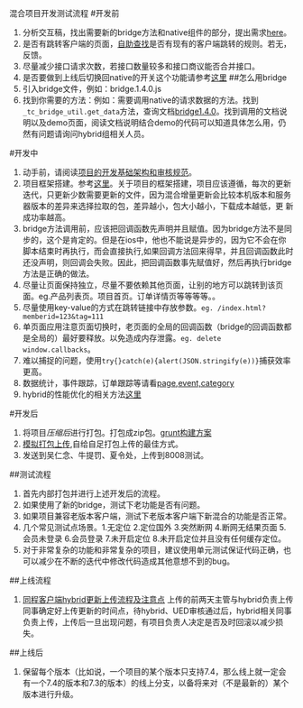 混合项目开发测试流程
#开发前
1. 分析交互稿，找出需要新的bridge方法和native组件的部分，提出需求[here](http://172.16.2.38/hybrid/?p=682)。
2. 是否有跳转客户端的页面，[自助查找](http://172.16.2.38/hybrid/?p=707)是否有现有的客户端跳转的规则。若无，反馈。
3. 尽量减少接口请求次数，若接口数量较多和接口商议能否合并接口。
4. 是否要做到上线后切换回native的开关这个功能请参考[这里](http://172.16.2.38/hybrid/?p=516)
##怎么用bridge
1. 引入bridge文件，例如：bridge.1.4.0.js
2. 找到你需要的方法：例如：需要调用native的请求数据的方法。找到`_tc_bridge_util.get_data`方法，查询文档[bridge1.4.0](http://61.155.197.220:5013/h5/doc/140/classes/window._tc_bridge_util.html#method_get_data)。找到调用的文档说明以及demo页面，阅读文档说明结合demo的代码可以知道具体怎么用，仍然有问题请询问hybrid组相关人员。


#开发中
1. 动手前，请阅读[项目的开发基础架构和审核规范](http://172.16.2.38/hybrid/?p=205)。
1. 项目框架搭建。参考[这里](http://172.16.2.38/hybrid/?p=902)。关于项目的框架搭建，项目应该遵循，每次的更新迭代，只更新少数需要更新的文件，因为混合增量更新会比较本机版本和服务器版本的差异来选择拉取的包，差异越小，包大小越小，下载成本越低，更
新成功率越高。
1. bridge方法调用前，应该把回调函数先声明并且赋值。因为bridge方法不是同步的，这个是肯定的。但是在ios中，他也不能说是异步的，因为它不会在你脚本结束时再执行，而会直接执行,如果回调方法回来得早，并且回调函数此时还没声明，则回调会失败。因此，把回调函数事先赋值好，然后再执行bridge方法是正确的做法。
1. 尽量让页面保持独立，尽量不要依赖其他页面，让别的地方可以跳转到该页面。eg.产品列表页。项目首页。订单详情页等等等等。。
2. 尽量使用key-value的方式在跳转链接中存放参数。`eg. /index.html?memberid=123&tag=111`
3. 单页面应用注意页面切换时，老页面的全局的回调函数（bridge的回调函数都是全局的）最好要释放。以免造成内存泄露。`eg. delete window.callbacks`。
4. 难以捕捉的问题，使用`try{}catch(e){alert(JSON.stringify(e))}`捕获效率更高。
5. 数据统计，事件跟踪，订单跟踪等请看[page,event,category](http://172.16.2.38/hybrid/?p=851)
6. hybrid的性能优化的相关方法[这里](http://172.16.2.38/hybrid/?p=65)

#开发后
1. 将项目*压缩后*进行打包。打包成zip包。[grunt构建方案](http://172.16.2.38/hybrid/?p=838)
2. [模拟打包上传](http://172.16.2.38/hybrid/?p=722),自给自足打包上传的最佳方式。
3. 发送到吴仁念、牛提罚、夏令处，上传到8008测试。

##测试流程
1. 首先内部打包并进行上述开发后的流程。
2. 如果使用了新的bridge，测试下老功能是否有问题。
3. 如果项目兼容老版本客户端，测试下老版本客户端下新混合的功能是否正常。
3. 几个常见测试点场景。1.无定位 2.定位国外 3.突然断网 4.断网无结果页面 5.会员未登录 6.会员登录 7.未开启定位 8.未开启定位并且没有任何缓存定位。
4. 对于非常复杂的功能和非常复杂的项目，建议使用单元测试保证代码正确，也可以减少在不断的迭代中修改代码造成其他意想不到的bug。

##上线流程
1. [同程客户端hybrid更新上传流程及注意点](http://172.16.2.38/hybrid/?p=429)
上传的前两天主管与hybrid负责上传同事确定好上传更新的时间点，待hybrid、UED审核通过后，hybrid相关同事负责上传，上传后一旦出现问题，有项目负责人决定是否及时回滚以减少损失。

##上线后
1. 保留每个版本（比如说，一个项目的某个版本只支持7.4，那么线上就一定会有一个7.4的版本和7.3的版本）的线上分支，以备将来对（不是最新的）某个版本进行升级。
